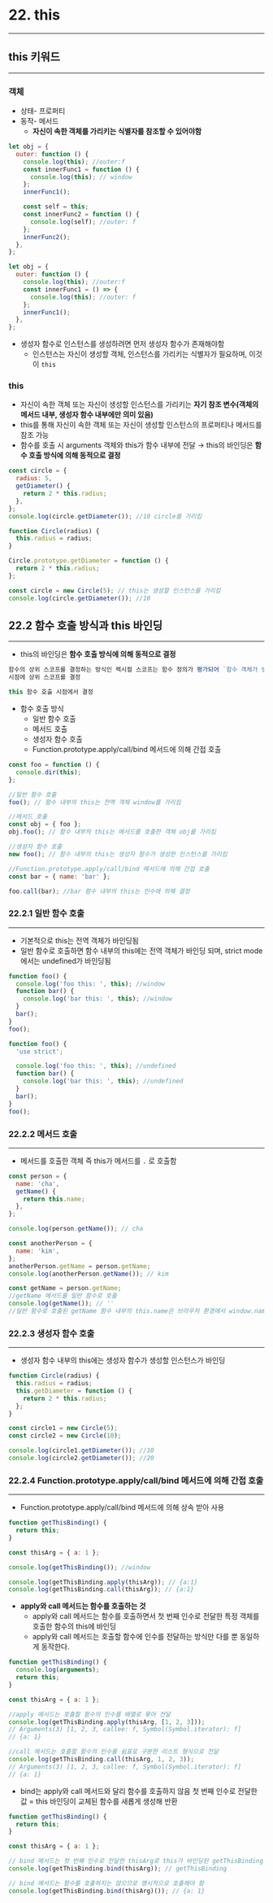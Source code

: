 # 22. this

---

## this 키워드

---

### 객체

- 상태- 프로퍼티
- 동작- 메서드
  - **자신이 속한 객체를 가리키는 식별자를 참조할 수 있어야함**

```jsx
let obj = {
  outer: function () {
    console.log(this); //outer:f
    const innerFunc1 = function () {
      console.log(this); // window
    };
    innerFunc1();

    const self = this;
    const innerFunc2 = function () {
      console.log(self); //outer: f
    };
    innerFunc2();
  },
};

let obj = {
  outer: function () {
    console.log(this); //outer:f
    const innerFunc1 = () => {
      console.log(this); //outer: f
    };
    innerFunc1();
  },
};
```

- 생성자 함수로 인스턴스를 생성하려면 먼저 생성자 함수가 존재해야함
  - 인스턴스는 자신이 생성할 객체, 인스턴스를 가리키는 식별자가 필요하며, 이것이 `this`

### this

- 자신이 속한 객체 또는 자신이 생성할 인스턴스를 가리키는 **자기 참조 변수(객체의 메서드 내부, 생성자 함수 내부에만 의미 있음)**
- this를 통해 자신이 속한 객체 또는 자신이 생성할 인스턴스의 프로퍼티나 메서드를 참조 가능
- 함수를 호출 시 arguments 객체와 this가 함수 내부에 전달 → this의 바인딩은 **함수 호출 방식에 의해 동적으로 결정**

```jsx
const circle = {
  radius: 5,
  getDiameter() {
    return 2 * this.radius;
  },
};
console.log(circle.getDiameter()); //10 circle를 가리킴

function Circle(radius) {
  this.radius = radius;
}

Circle.prototype.getDiameter = function () {
  return 2 * this.radius;
};

const circle = new Circle(5); // this는 생성할 인스턴스를 가리킴
console.log(circle.getDiameter()); //10
```

## 22.2 함수 호출 방식과 this 바인딩

---

- this의 바인딩은 **함수 호출 방식에 의해 동적으로 결정**

```jsx
함수의 상위 스코프를 결정하는 방식인 렉시컬 스코프는 함수 정의가 평가되어 `함수 객체가 생성`되는
시점에 상위 스코프를 결정

this 함수 호출 시점에서 결정
```

- 함수 호출 방식
  - 일반 함수 호출
  - 메서드 호출
  - 생성자 함수 호출
  - Function.prototype.apply/call/bind 메서드에 의해 간접 호출

```jsx
const foo = function () {
  console.dir(this);
};

//일반 함수 호출
foo(); // 함수 내부의 this는 전역 객체 window를 가리킴

//메서드 호출
const obj = { foo };
obj.foo(); // 함수 내부의 this는 메서드를 호출한 객체 obj를 가리킴

//생성자 함수 호출
new foo(); // 함수 내부의 this는 생성자 함수가 생성한 인스턴스를 가리킴

//Function.prototype.apply/call/bind 메서드에 의해 간접 호출
const bar = { name: 'bar' };

foo.call(bar); //bar 함수 내부의 this는 인수에 의해 결정
```

### 22.2.1 일반 함수 호출

---

- 기본적으로 this는 전역 객체가 바인딩됨
- 일반 함수로 호출하면 함수 내부의 this에는 전역 객체가 바인딩 되며, strict mode에서는 undefined가 바인딩됨

```jsx
function foo() {
  console.log('foo this: ', this); //window
  function bar() {
    console.log('bar this: ', this); //window
  }
  bar();
}
foo();

function foo() {
  'use strict';

  console.log('foo this: ', this); //undefined
  function bar() {
    console.log('bar this: ', this); //undefined
  }
  bar();
}
foo();
```

### 22.2.2 메서드 호출

---

- 메서드를 호출한 객체 즉 this가 메서드를 `.` 로 호출함

```jsx
const person = {
  name: 'cha',
  getName() {
    return this.name;
  },
};

console.log(person.getName()); // cha

const anotherPerson = {
  name: 'kim',
};
anotherPerson.getName = person.getName;
console.log(anotherPerson.getName()); // kim

const getName = person.getName;
//getName 메서드를 일반 함수로 호출
console.log(getName()); // ''
//일반 함수로 호출된 getName 함수 내부의 this.name은 브라우저 환경에서 window.name과 같음
```

### 22.2.3 생성자 함수 호출

---

- 생성자 함수 내부의 this에는 생성자 함수가 생성할 인스턴스가 바인딩

```jsx
function Circle(radius) {
  this.radius = radius;
  this.getDiameter = function () {
    return 2 * this.radius;
  };
}

const circle1 = new Circle(5);
const circle2 = new Circle(10);

console.log(circle1.getDiameter()); //10
console.log(circle2.getDiameter()); //20
```

### 22.2.4 Function.prototype.apply/call/bind 메서드에 의해 간접 호출

---

- Function.prototype.apply/call/bind 메서드에 의해 상속 받아 사용

```jsx
function getThisBinding() {
  return this;
}

const thisArg = { a: 1 };

console.log(getThisBinding()); //window

console.log(getThisBinding.apply(thisArg)); // {a:1}
console.log(getThisBinding.call(thisArg)); // {a:1}
```

- **apply와 call 메서드는 함수를 호출하는 것**
  - apply와 call 메서드는 함수를 호출하면서 첫 번째 인수로 전달한 특정 객체를 호출한 함수의 this에 바인딩
  - apply와 call 메서드는 호출할 함수에 인수를 전달하는 방식만 다를 뿐 동일하게 동작한다.

```jsx
function getThisBinding() {
  console.log(arguments);
  return this;
}

const thisArg = { a: 1 };

//apply 메서드는 호출할 함수의 인수를 배열로 묶어 전달
console.log(getThisBinding.apply(thisArg, [1, 2, 3]));
// Arguments(3) [1, 2, 3, callee: f, Symbol(Symbol.iterator): f]
// {a: 1}

//call 메서드는 호출할 함수의 인수를 쉼표로 구분한 리스트 형식으로 전달
console.log(getThisBinding.call(thisArg, 1, 2, 3));
// Arguments(3) [1, 2, 3, callee: f, Symbol(Symbol.iterator): f]
// {a: 1}
```

- bind는 apply와 call 메서드와 달리 함수를 호출하지 않음 첫 번째 인수로 전달한 값 = this 바인딩이 교체된 함수를 새롭게 생성해 반환

```jsx
function getThisBinding() {
  return this;
}

const thisArg = { a: 1 };

// bind 메서드는 첫 번째 인수로 전달한 thisArg로 this가 바인딩된 getThisBinding 함수를 새롭게 생성해 반환한다.
console.log(getThisBinding.bind(thisArg)); // getThisBinding

// bind 메서드는 함수를 호출하지는 않으므로 명시적으로 호출해야 함
console.log(getThisBinding.bind(thisArg)()); // {a: 1}
```
